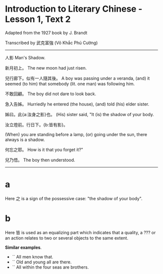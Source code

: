 # Introduction to Literary Chinese - Lesson 1, Text 2

Adapted from the 1927 book by J. Brandt

Transcribed by 武克富強 (Võ Khắc Phú Cường)

---

人影
Man's Shadow.

新月初上。
The new moon had just risen.

兒行廊下。似有一人隨其後。
A boy was passing under a veranda, (and) it seemed (to him) that somebody (lit. one man) was following him.

不敢回顧。
The boy did not dare to look back.

急入告姊。
Hurriedly he entered (the house), (and) told (his) elder sister.

姊曰。此{a:汝身之影}也。
(His) sister said, "It (is) the shadow of your body.

汝立燈前。行日下。{b:皆有影}。

(When) you are standing before a lamp, (or) going under the sun, there always is a shadow.

何忘之耶。
How is it that you forget it?"

兒乃悟。
The boy then understood.

---

# a

Here 之 is a sign of the possessive case: "the shadow of your body".

# b
Here 皆 is used as an equalizing part which
indicates that a quality, a ??? or an action relates to two or several objects to the same extent.

**Similar examples**.
- `` All men know that.
- `` Old and young all are there.
- `` All within the four seas are brothers.